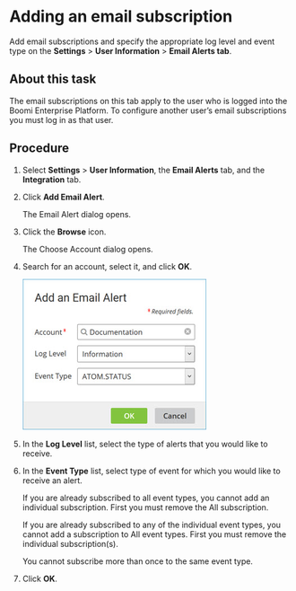 # Adding an email subscription

<head>
  <meta name="guidename" content="Platform"/>
  <meta name="context" content="GUID-7eb61f01-4a5a-4523-9134-776686fbd32e"/>
</head>

Add email subscriptions and specify the appropriate log level and event type on the **Settings** \> **User Information** \> **Email Alerts tab**.

## About this task

The email subscriptions on this tab apply to the user who is logged into the Boomi Enterprise Platform. To configure another user’s email subscriptions you must log in as that user.

## Procedure

1. Select **Settings** \> **User Information**, the **Email Alerts** tab, and the **Integration** tab.

2. Click **Add Email Alert**.

    The Email Alert dialog opens.

3. Click the **Browse** icon.

    The Choose Account dialog opens.

4. Search for an account, select it, and click **OK**.

    ![Email alert dialog.](./Images/setup-db-email-alert_526c16ff-7ce6-483f-a505-c857c579a39f.jpg)

5. In the **Log Level** list, select the type of alerts that you would like to receive.

6. In the **Event Type** list, select type of event for which you would like to receive an alert.

    If you are already subscribed to all event types, you cannot add an individual subscription. First you must remove the All subscription.

    If you are already subscribed to any of the individual event types, you cannot add a subscription to All event types. First you must remove the individual subscription\(s\).

    You cannot subscribe more than once to the same event type.

7. Click **OK**.
